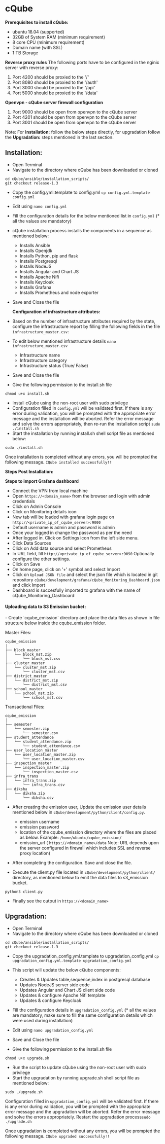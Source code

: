 <h1>cQube</h1>

<b>Prerequisites to install cQube:</b>
- ubuntu 18.04 (supported)
- 32GB of System RAM (minimum requirement)
- 8 core CPU (minimum requirement)
- Domain name (with SSL)
- 1 TB Storage  

<b>Reverse proxy rules</b>
The following ports have to be configured in the nginix server with reverse proxy:
1) Port 4200 should be proxied to the '/' 
2) Port 8080 should be proxied to the '/auth'
3) Port 3000 should be proxied to the '/api'
4) Port 5000 should be proxied to the '/data'

<b>Openvpn - cQube server firewall configuration</b>
1) Port 9000 should be open from openvpn to the cQube server
2) Port 4201 should be open from openvpn to the cQube server
3) Port 3001 should be open from openvpn to the cQube server

Note: For <b>Installation:</b> follow the below steps directly, for upgradation follow the <b>Upgradation:</b> steps mentioned in the last section.

<h2>Installation:</h2>

- Open Terminal
- Navigate to the directory where cQube has been downloaded or cloned 
```
cd cQube/ansible/installation_scripts/
git checkout release-1.3
```
- Copy the config.yml.template to config.yml 
`cp config.yml.template config.yml`
- Edit using `nano config.yml`
- Fill the configuration details for the below mentioned list in `config.yml` (* all the values are mandatory)
- cQube installation process installs the components in a sequence as mentioned below:
  - Installs Ansible
  - Installs Openjdk
  - Installs Python, pip and flask
  - Installs Postgresql
  - Installs NodeJS
  - Installs Angular and Chart JS
  - Installs Apache Nifi
  - Installs Keycloak
  - Installs Grafana
  - Installs Prometheus and node exporter

- Save and Close the file

  <b>Configuration of infrastructure attributes:</b>
- Based on the number of infrastructure attributes required by the state, configure the infrastructure report by filling the following fields in the file `infrastructure_master.csv`:
- To edit below mentioned infrastructure details `nano infrastructure_master.csv` 
    - Infrastructure name
    - Infrastructure category 
    - Infrastructure status (True/ False) 
- Save and Close the file

- Give the following permission to the install.sh file
```
chmod u+x install.sh
```
- Install cQube using the non-root user with sudo privilege
- Configuration filled in `config.yml` will be validated first. If there is any error during validation, you will be prompted with the appropriate error message and the installation will be aborted. Refer the error message and solve the errors appropriately, then re-run the installation script `sudo ./install.sh`
- Start the installation by running install.sh shell script file as mentioned below:
```
sudo ./install.sh
```
Once installation is completed without any errors, you will be prompted the following message. 
```CQube installed successfully!!```

<b>Steps Post Installation:</b>

<b>Steps to import Grafana dashboard</b>

- Connect the VPN from local machine
- Open `https://<domain_name>` from the browser and login with admin credentials
- Click on Admin Console
- Click on Monitoring details icon
- New tab will be loaded with grafana login page on `http://<private_ip_of_cqube_server>:9000`
- Default username is admin and password is admin
- Once your logged in change the password as per the need
- After logged in. Click on Settings icon from the left side menu. 
- Click Data Sources 
- Click on Add data source and select Prometheus 
- In URL field, fill `http://<private_ip_of_cqube_server>:9090` Optionally configure the other settings.
- Click on Save
- On home page, click on '+' symbol and select Import
- Click on `Upload JSON file` and select the json file which is located in git repository `cQube/development/grafana/cQube_Monitoring_Dashboard.json`  and click Import
- Dashboard is succesfully imported to grafana with the name of cQube_Monitoring_Dashboard

<h4>Uploading data to S3 Emission bucket:</h4>
- Create `cqube_emission` directory and place the data files as shown in file structure below inside the cqube_emission folder.

Master Files:
```
cqube_emission
|
├── block_master
│   └── block_mst.zip
│       └── block_mst.csv
├── cluster_master
│   └── cluster_mst.zip
│       └── cluster_mst.csv
├── district_master
│   └── district_mst.zip
│       └── district_mst.csv
├── school_master
│   └── school_mst.zip
│       └── school_mst.csv
```

Transactional Files:
```
cqube_emission
|
├── semester
│   └── semester.zip
│       └── semester.csv
├── student_attendance
│   └── student_attendance.zip
│       └── student_attendance.csv
├── user_location_master
│   └── user_location_master.zip
│       └── user_location_master.csv
├── inspection_master
│   └── inspection_master.zip
│       └── inspection_master.csv
├── infra_trans
│   └── infra_trans.zip
│       └── infra_trans.csv
├── diksha
│   └── diksha.zip
│       └── diksha.csv
```
    

- After creating the emission user, Update the emission user details mentioned below in `cQube/development/python/client/config.py`.
  - emission username 
  - emission password
  - location of the cqube_emission directory where the files are placed as below. Example: `/home/ubuntu/cqube_emission/`
  - emission_url ( `https://<domain_name>/data` Note: URL depends upon the server configured in firewall which includes SSL and reverse proxy location)

- After completing the configuration. Save and close the file.
- Execute the client.py file located in `cQube/development/python/client/` directory, as mentioned below to emit the data files to s3_emission bucket. 
```
python3 client.py
```
- Finally see the output in ```https://<domain_name>```


<h2>Upgradation:</h2>

- Open Terminal
- Navigate to the directory where cQube has been downloaded or cloned
```
cd cQube/ansible/installation_scripts/
git checkout release-1.3
```
- Copy the upgradation_config.yml.template to upgradation_config.yml 
`cp upgradation_config.yml.template upgradation_config.yml`
- This script will update the below cQube components:
  - Creates & Updates table,sequence,index in postgresql database
  - Updates NodeJS server side code
  - Updates Angular and Chart JS client side code
  - Updates & configure Apache Nifi template
  - Updates & configure Keycloak
- Fill the configuration details in `upgradation_config.yml` (* all the values are mandatory, make sure to fill the same configuration details which were used during installation)
- Edit using `nano upgradation_config.yml`
- Save and Close the file

- Give the following permission to the install.sh file
```
chmod u+x upgrade.sh
```
- Run the script to update cQube using the non-root user with sudo privilege
- Start the upgradation by running upgrade.sh shell script file as mentioned below:
```
sudo ./upgrade.sh
```
Configuration filled in `upgradation_config.yml` will be validated first. If there is any error during validation, you will be prompted with the appropriate error message and the upgradation will be aborted. Refer the error message and solve the errors appropriately. Restart the upgradation process`sudo ./upgrade.sh`

Once upgradation is completed without any errors, you will be prompted the following message. 
```CQube upgraded successfully!!```

